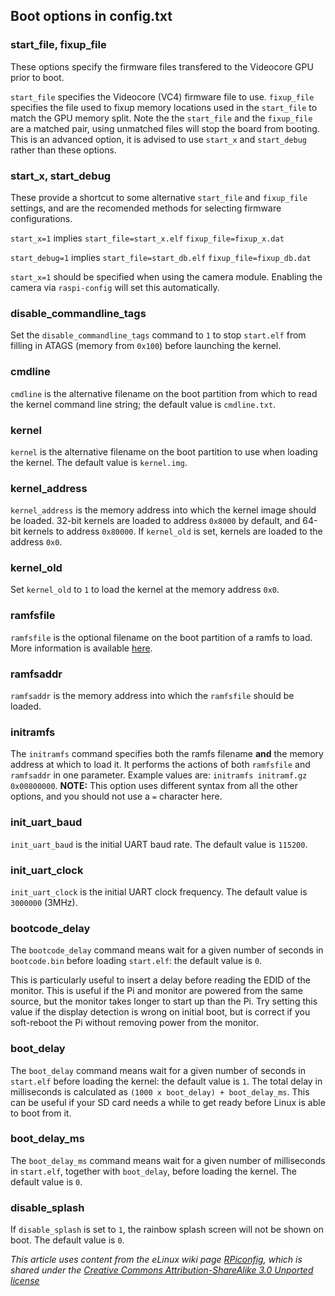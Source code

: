 ## Boot options in config.txt 

### start_file, fixup_file

These options specify the firmware files transfered to the Videocore GPU prior to boot.

`start_file` specifies the Videocore (VC4) firmware file to use.
`fixup_file` specifies the file used to fixup memory locations used in the `start_file` to match the GPU memory split. Note the the `start_file` and the `fixup_file` are a matched pair, using unmatched files will stop the board from booting. This is an advanced option, it is advised to use `start_x` and `start_debug` rather than these options.

### start_x, start_debug

These provide a shortcut to some alternative `start_file` and `fixup_file` settings, and are the recomended methods for selecting firmware configurations.

`start_x=1` implies
   `start_file=start_x.elf`
   `fixup_file=fixup_x.dat`
   
`start_debug=1` implies
   `start_file=start_db.elf`
   `fixup_file=fixup_db.dat`

`start_x=1` should be specified when using the camera module. Enabling the camera via `raspi-config` will set this automatically.

### disable_commandline_tags

Set the `disable_commandline_tags` command to `1` to stop `start.elf` from filling in ATAGS (memory from `0x100`) before launching the kernel.

### cmdline

`cmdline` is the alternative filename on the boot partition from which to read the kernel command line string; the default value is `cmdline.txt`.

### kernel

`kernel` is the alternative filename on the boot partition to use when loading the kernel. The default value is `kernel.img`.

### kernel_address

`kernel_address` is the memory address into which the kernel image should be loaded. 32-bit kernels are loaded to address `0x8000` by default, and 64-bit kernels to address `0x80000`. If `kernel_old` is set, kernels are loaded to the address `0x0`.

### kernel_old

Set `kernel_old` to `1` to load the kernel at the memory address `0x0`.

### ramfsfile

`ramfsfile` is the optional filename on the boot partition of a ramfs to load. More information is available [here](https://www.raspberrypi.org/forums/viewtopic.php?f=63&t=10532).

### ramfsaddr

`ramfsaddr` is the memory address into which the `ramfsfile` should be loaded.

### initramfs

The `initramfs` command specifies both the ramfs filename **and** the memory address at which to load it. It performs the actions of both `ramfsfile` and `ramfsaddr` in one parameter. Example values are: `initramfs initramf.gz 0x00800000`. **NOTE:** This option uses different syntax from all the other options, and you should not use a `=` character here.

### init_uart_baud

`init_uart_baud` is the initial UART baud rate. The default value is `115200`.

### init_uart_clock

`init_uart_clock` is the initial UART clock frequency. The default value is `3000000` (3MHz).

### bootcode_delay

The `bootcode_delay` command means wait for a given number of seconds in `bootcode.bin` before loading `start.elf`: the default value is `0`.

This is particularly useful to insert a delay before reading the EDID of the monitor. This is useful if the Pi and monitor are powered from the same source, but the monitor takes longer to start up than the Pi. Try setting this value if the display detection is wrong on initial boot, but is correct if you soft-reboot the Pi without removing power from the monitor.

### boot_delay

The `boot_delay` command means wait for a given number of seconds in `start.elf` before loading the kernel: the default value is `1`. The total delay in milliseconds is calculated as `(1000 x boot_delay) + boot_delay_ms`. This can be useful if your SD card needs a while to get ready before Linux is able to boot from it.

### boot_delay_ms

The `boot_delay_ms` command means wait for a given number of milliseconds in `start.elf`, together with `boot_delay`, before loading the kernel. The default value is `0`.

### disable_splash

If `disable_splash` is set to `1`, the rainbow splash screen will not be shown on boot. The default value is `0`.





*This article uses content from the eLinux wiki page [RPiconfig](http://elinux.org/RPiconfig), which is shared under the [Creative Commons Attribution-ShareAlike 3.0 Unported license](http://creativecommons.org/licenses/by-sa/3.0/)*
